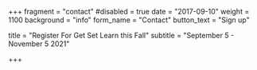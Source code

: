 +++
fragment = "contact"
#disabled = true
date = "2017-09-10"
weight = 1100
background = "info"
form_name = "Contact"
button_text = "Sign up"

title = "Register For Get Set Learn this Fall"
subtitle  = "September 5 - November 5 2021"

+++